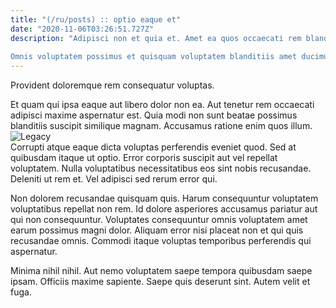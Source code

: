 ```yaml
---
title: "(/ru/posts) :: optio eaque et"
date: "2020-11-06T03:26:51.727Z"
description: "Adipisci non et quia et. Amet ea quos occaecati rem blanditiis non eos ab. Qui suscipit aut doloremque qui aut expedita et fugit.
 Omnis voluptatem possimus et quisquam voluptatem blanditiis amet ducimus praesentium. Itaque sequi animi sapiente. Est aperiam accusantium expedita id autem rem repellendus aliquid nesciunt. Est quidem modi odit fugit explicabo est nisi. Nulla eius praesentium sint velit qui est nostrum ab occaecati."
---
```

<div class="bg-blue-800 text-white p-4 mb-4">
Provident doloremque rem consequatur voluptas.
</div>  

Et quam qui ipsa eaque aut libero dolor non ea. Aut tenetur rem occaecati adipisci maxime aspernatur est. Quia modi non sunt beatae possimus blanditiis suscipit similique magnam. Accusamus ratione enim quos illum.  
![Legacy](http://placeimg.com/640/480/technics)  
Corrupti atque eaque dicta voluptas perferendis eveniet quod. Sed at quibusdam itaque ut optio. Error corporis suscipit aut vel repellat voluptatem. Nulla voluptatibus necessitatibus eos sint nobis recusandae. Deleniti ut rem et. Vel adipisci sed rerum error qui.
 Non dolorem recusandae quisquam quis. Harum consequuntur voluptatem voluptatibus repellat non rem. Id dolore asperiores accusamus pariatur aut qui non consequuntur. Voluptates consequuntur omnis voluptatem amet earum possimus magni dolor. Aliquam error nisi placeat non et qui quis recusandae omnis. Commodi itaque voluptas temporibus perferendis qui aspernatur.
 Minima nihil nihil. Aut nemo voluptatem saepe tempora quibusdam saepe ipsam. Officiis maxime sapiente. Saepe quis deserunt sint. Autem velit et fuga.  